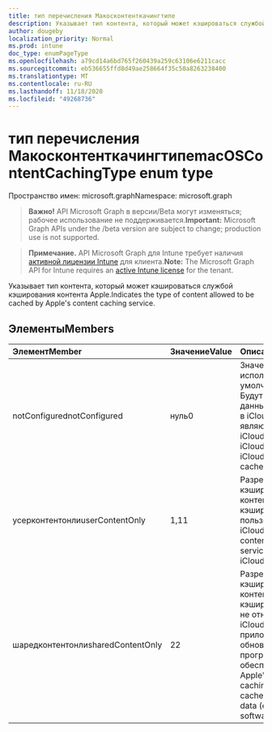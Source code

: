 ```yaml
---
title: тип перечисления Макосконтенткачингтипе
description: Указывает тип контента, который может кэшироваться службой кэширования контента Apple.
author: dougeby
localization_priority: Normal
ms.prod: intune
doc_type: enumPageType
ms.openlocfilehash: a79cd14a6bd765f260439a259c63106e6211cacc
ms.sourcegitcommit: eb536655ffd8d49ae258664f35c50a8263238400
ms.translationtype: MT
ms.contentlocale: ru-RU
ms.lasthandoff: 11/18/2020
ms.locfileid: "49268736"
---
```

# <a name="macoscontentcachingtype-enum-type"></a><span data-ttu-id="907c7-103">тип перечисления Макосконтенткачингтипе</span><span class="sxs-lookup"><span data-stu-id="907c7-103">macOSContentCachingType enum type</span></span>

<span data-ttu-id="907c7-104">Пространство имен: microsoft.graph</span><span class="sxs-lookup"><span data-stu-id="907c7-104">Namespace: microsoft.graph</span></span>

> <span data-ttu-id="907c7-105">**Важно!** API Microsoft Graph в версии/Beta могут изменяться; рабочее использование не поддерживается.</span><span class="sxs-lookup"><span data-stu-id="907c7-105">**Important:** Microsoft Graph APIs under the /beta version are subject to change; production use is not supported.</span></span>

> <span data-ttu-id="907c7-106">**Примечание.** API Microsoft Graph для Intune требует наличия [активной лицензии Intune](https://go.microsoft.com/fwlink/?linkid=839381) для клиента.</span><span class="sxs-lookup"><span data-stu-id="907c7-106">**Note:** The Microsoft Graph API for Intune requires an [active Intune license](https://go.microsoft.com/fwlink/?linkid=839381) for the tenant.</span></span>

<span data-ttu-id="907c7-107">Указывает тип контента, который может кэшироваться службой кэширования контента Apple.</span><span class="sxs-lookup"><span data-stu-id="907c7-107">Indicates the type of content allowed to be cached by Apple's content caching service.</span></span>

## <a name="members"></a><span data-ttu-id="907c7-108">Элементы</span><span class="sxs-lookup"><span data-stu-id="907c7-108">Members</span></span>
|<span data-ttu-id="907c7-109">Элемент</span><span class="sxs-lookup"><span data-stu-id="907c7-109">Member</span></span>|<span data-ttu-id="907c7-110">Значение</span><span class="sxs-lookup"><span data-stu-id="907c7-110">Value</span></span>|<span data-ttu-id="907c7-111">Описание</span><span class="sxs-lookup"><span data-stu-id="907c7-111">Description</span></span>|
|:---|:---|:---|
|<span data-ttu-id="907c7-112">notConfigured</span><span class="sxs-lookup"><span data-stu-id="907c7-112">notConfigured</span></span>|<span data-ttu-id="907c7-113">нуль</span><span class="sxs-lookup"><span data-stu-id="907c7-113">0</span></span>|<span data-ttu-id="907c7-114">Значение, используемое по умолчанию.</span><span class="sxs-lookup"><span data-stu-id="907c7-114">Default.</span></span> <span data-ttu-id="907c7-115">Будут кэшироваться данные пользователя в iCloud и данных, не являющихся iCloud.</span><span class="sxs-lookup"><span data-stu-id="907c7-115">Both user iCloud data and non-iCloud data will be cached.</span></span>|
|<span data-ttu-id="907c7-116">усерконтентонли</span><span class="sxs-lookup"><span data-stu-id="907c7-116">userContentOnly</span></span>|<span data-ttu-id="907c7-117">1,1</span><span class="sxs-lookup"><span data-stu-id="907c7-117">1</span></span>|<span data-ttu-id="907c7-118">Разрешить службе кэширования контента Apple кэшировать данные пользователя в iCloud.</span><span class="sxs-lookup"><span data-stu-id="907c7-118">Allow Apple's content caching service to cache user iCloud data.</span></span>|
|<span data-ttu-id="907c7-119">шаредконтентонли</span><span class="sxs-lookup"><span data-stu-id="907c7-119">sharedContentOnly</span></span>|<span data-ttu-id="907c7-120">2</span><span class="sxs-lookup"><span data-stu-id="907c7-120">2</span></span>|<span data-ttu-id="907c7-121">Разрешить службе кэширования контента Apple кэшировать данные, не относящиеся к iCloud (например, приложения и обновления программного обеспечения).</span><span class="sxs-lookup"><span data-stu-id="907c7-121">Allow Apple's content caching service to cache non-iCloud data (e.g. app and software updates).</span></span>|




